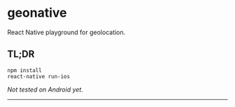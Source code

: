 # geonative

React Native playground for geolocation.

## TL;DR

```
npm install
react-native run-ios
```

_Not tested on Android yet._

---
